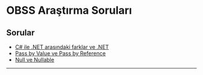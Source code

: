 OBSS Araştırma Soruları
============

## Sorular
- [C# ile .NET arasındaki farklar ve .NET](NETandCS.MD)
- [Pass by Value ve Pass by Reference](ValueReference.MD)
- [Null ve Nullable](Null.MD)

___